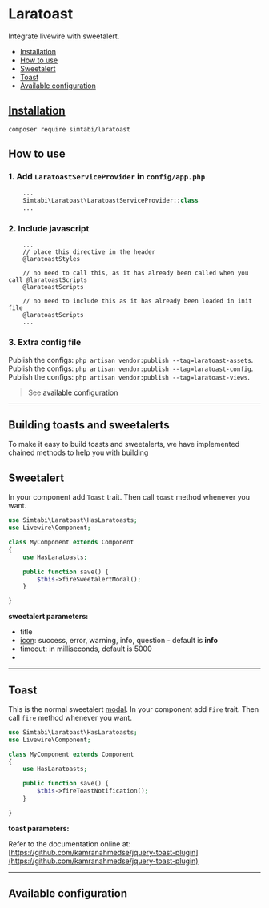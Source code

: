 # Laratoast  <!-- omit in toc -->

Integrate livewire with sweetalert.

- [Installation](#installation)
- [How to use](#how-to-use)
- [Sweetalert](#sweetalert)
- [Toast](#toast)
- [Available configuration](#available-configuration)

## [Installation](https://packagist.org/packages/simtabi/laratoast)

`composer require simtabi/laratoast`

## How to use

### 1. Add `LaratoastServiceProvider` in `config/app.php` <!-- omit in toc -->

```php
    ...
    Simtabi\Laratoast\LaratoastServiceProvider::class
    ...
```

### 2. Include javascript <!-- omit in toc -->

```blade
    ...
    // place this directive in the header
    @laratoastStyles

    // no need to call this, as it has already been called when you call @laratoastScripts
    @laratoastScripts

    // no need to include this as it has already been loaded in init file
    @laratoastScripts
    ...
```

### 3. Extra config file <!-- omit in toc -->

Publish the configs: `php artisan vendor:publish --tag=laratoast-assets`.
Publish the configs: `php artisan vendor:publish --tag=laratoast-config`.
Publish the configs: `php artisan vendor:publish --tag=laratoast-views`.
> See [available configuration](#available-configuration)

---

## Building toasts and sweetalerts
To make it easy to build toasts and sweetalerts, we have implemented chained methods to help you with building

## Sweetalert

In your component add `Toast` trait. Then call `toast` method whenever you want.

```php
use Simtabi\Laratoast\HasLaratoasts;
use Livewire\Component;

class MyComponent extends Component
{
    use HasLaratoasts;

    public function save() {
        $this->fireSweetalertModal();
    }

}
```

**sweetalert parameters:**

- title
- [icon](https://sweetalert2.github.io/#icons): success, error, warning, info, question - default is **info**
- timeout: in milliseconds, default is 5000
-
---

## Toast

This is the normal sweetalert [modal](https://sweetalert2.github.io/#examples). In your component add `Fire` trait. Then call `fire` method whenever you want.

```php
use Simtabi\Laratoast\HasLaratoasts;
use Livewire\Component;

class MyComponent extends Component
{
    use HasLaratoasts;

    public function save() {
        $this->fireToastNotification();
    }

}
```

**toast parameters:**

Refer to the documentation online at: [https://github.com/kamranahmedse/jquery-toast-plugin](https://github.com/kamranahmedse/jquery-toast-plugin)

---

## Available configuration
